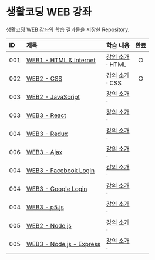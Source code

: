 # 생활코딩 WEB 강좌

생활코딩 [WEB 강좌](https://opentutorials.org/course/3083)의 학습 결과물을 저장한 Repository.

| ID  | 제목                                                                                                      | 학습 내용                                                    | 완료 |
| :-- | :-------------------------------------------------------------------------------------------------------- | :----------------------------------------------------------- | :--: |
| 001 | [WEB1 - HTML & Internet](https://github.com/hwahyeon/Web_Open/tree/main/WEB1%20-%20HTML%20%26%20Internet) | [강의 소개](https://opentutorials.org/course/3084)<br>· HTML |  ○   |
| 002 | [WEB2 - CSS](https://github.com/hwahyeon/Web_Open/tree/main/WEB2%20-%20CSS)                               | [강의 소개](https://opentutorials.org/course/3086)<br>· CSS  |  ○   |
| 003 | [WEB2 - JavaScript]()                                                                                     | [강의 소개](https://opentutorials.org/course/3085)<br>·      |
| 003 | [WEB3 - React]()                                                                                          | [강의 소개]()<br>·                                           |      |
| 004 | [WEB3 - Redux]()                                                                                          | [강의 소개]()<br>·                                           |      |
| 006 | [WEB3 - Ajax]()                                                                                           | [강의 소개](https://opentutorials.org/course/3281)<br>·      |      |
| 004 | [WEB3 - Facebook Login]()                                                                                 | [강의 소개](https://opentutorials.org/course/3423)<br>·      |      |
| 004 | [WEB3 - Google Login]()                                                                                   | [강의 소개](https://opentutorials.org/course/3424)<br>·      |      |
| 004 | [WEB3 - p5.js]() | [강의 소개](https://opentutorials.org/course/4659)<br>· | |
| 005 | [WEB2 - Node.js]() | [강의 소개](https://opentutorials.org/course/3332)<br>· | |
| 005 | [WEB3 - Node.js - Express]() | [강의 소개](https://opentutorials.org/course/3370)<br>· | |
